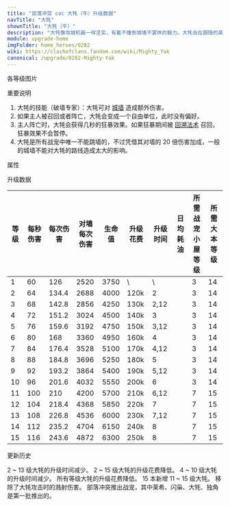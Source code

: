 ```yaml
---
title: "部落冲突 coc 大牦（牛）升级数据"
navTitle: "大牦"
shownTitle: "大牦（牛）"
description: "大牦像攻城机器一样坚实，有着不撞倒城墙不罢休的毅力。大牦会在跟随的英雄被击倒时陷入狂怒。"
module: upgrade-home
imgFolder: home_heroes/0282
wiki: https://clashofclans.fandom.com/wiki/Mighty_Yak
canonical: /upgrade/0282-Mighty-Yak
---
```


<UnitInfo :folder="$frontmatter.imgFolder" imgSrc="Mighty_Yak_info.png" :imgAlt="$frontmatter.navTitle" :description="$frontmatter.description" />

<SmallTitle>各等级图片</SmallTitle>

<Panel>
    <UnitImgGroup :folder="$frontmatter.imgFolder">
        <UnitImg imgTitle="所有等级" imgSrc="Mighty_Yak_field.png" />
    </UnitImgGroup>
</Panel>

<SmallTitle>重要说明</SmallTitle>

1. 大牦的技能（破墙专家）：大牦可对 [城墙](/upgrade/0300-Walls) 造成额外伤害。
2. 如果主人被召回或者阵亡，大牦会变成一个自由单位，此时没有偏好。
3. 主人阵亡时，大牦会获得几秒的狂暴效果。如果狂暴期间被 [回溯法术](/upgrade/0107-Recall-Spell) 召回，狂暴效果不会暂停。
4. 大牦是所有战宠中唯一不能跳墙的，不过凭借其对墙的 20 倍伤害加成，一般的城墙不能对大牦的路线造成太大的影响。

<SmallTitle>属性</SmallTitle>

<UnitProperties>
    <UnitProperty pKey="攻击偏好" pValue="距离英雄 7 格内的目标" />
    <UnitProperty pKey="伤害类型" pValue="单体伤害" />
    <UnitProperty pKey="攻击的目标" pValue="仅地面目标" />
    <UnitProperty pKey="伤害加成" pValue="对墙 20 倍伤害" />
    <UnitProperty pKey="移动速度" pValue="3 格/秒" />
    <UnitProperty pKey="攻击速度" pValue="2.1 秒/次" />
    <UnitProperty pKey="攻击距离" pValue="1.2 格" />
    <UnitProperty pKey="重新锁定目标的延时" pValue="0.1 秒" />
    <UnitProperty pKey="主人死亡后的加成" pValue="狂暴法术" />
    <UnitProperty pKey="狂暴持续时间" pValue="8 秒" />
    <UnitProperty pKey="移动速度增加" pValue="2 格/秒" />
    <UnitProperty pKey="伤害增加" pValue="70%" />
    <UnitProperty pKey="所需战宠小屋等级" pValue="3" />
    <UnitProperty pKey="所需大本等级" pValue="14" />
</UnitProperties>

<SmallTitle>升级数据</SmallTitle>

<script setup>
const tableExtraInfo = [
    {
        "column": 5,
        "type": "cost",
        "gpClass": "research",
        "icon": "Dark_Elixir"
    },
    {
        "column": 6,
        "type": "time",
        "gpClass": "research"
    },
    {
        "column": 7,
        "type": "dailyCost",
        "icon": "Dark_Elixir"
    }
];
</script>

<UnitTable :tableExtraInfo="tableExtraInfo">

| 等级 | 每秒伤害 | 每次伤害 |对墙<br>每次伤害| 生命值 | 升级花费 | 升级时间 | 日均耗油 |所需战宠<br>小屋等级|所需<br>大本等级|
| ---- |   ----  |   ----  |      ----     |  ---   |   ----  |   ---   |   ---   |        ---        |      ----     |
|   1  |    60   |  126    |      2520     |  3750  |      \  |   \     |         |         3         |       14      |
|   2  |    64   |  134.4  |      2688     |  4000  |   120k  |   2     |         |         3         |       14      |
|   3  |    68   |  142.8  |      2856     |  4250  |   130k  |   2,12  |         |         3         |       14      |
|   4  |    72   |  151.2  |      3024     |  4500  |   140k  |   3     |         |         3         |       14      |
|   5  |    76   |  159.6  |      3192     |  4750  |   150k  |   3,12  |         |         3         |       14      |
|   6  |    80   |  168    |      3360     |  4950  |   160k  |   4     |         |         3         |       14      |
|   7  |    84   |  176.4  |      3528     |  5100  |   170k  |   4,12  |         |         3         |       14      |
|   8  |    88   |  184.8  |      3696     |  5250  |   180k  |   5     |         |         3         |       14      |
|   9  |    92   |  193.2  |      3864     |  5400  |   190k  |   5,12  |         |         3         |       14      |
|  10  |    96   |  201.6  |      4032     |  5550  |   200k  |   6     |         |         3         |       14      |
|  11  |   100   |  210    |      4200     |  5700  |   210k  |   6,12  |         |         7         |       15      |
|  12  |   104   |  218.4  |      4368     |  5850  |   220k  |   7     |         |         7         |       15      |
|  13  |   108   |  226.8  |      4536     |  6000  |   230k  |   7,12  |         |         7         |       15      |
|  14  |   112   |  235.2  |      4704     |  6150  |   240k  |   8     |         |         7         |       15      |
|  15  |   116   |  243.6  |      4872     |  6300  |   250k  |   8     |         |         7         |       15      |
</UnitTable>

<SmallTitle>更新历史</SmallTitle>

<Timeline>
    <TimelineItem date="2024/06/18">
        <TimelineRow>2 ~ 13 级大牦的升级时间减少。</TimelineRow>
        <TimelineRow>2 ~ 15 级大牦的升级花费降低。</TimelineRow>
    </TimelineItem>
    <TimelineItem date="2023/12/12">
        <TimelineRow>4 ~ 10 级大牦的升级时间减少。</TimelineRow>
        <TimelineRow>所有等级大牦的升级花费降低。</TimelineRow>
    </TimelineItem>
    <TimelineItem date="2023/06/12">
        <TimelineRow>15 本新增 11 ~ 15 级大牦。</TimelineRow>
    </TimelineItem>
    <TimelineItem date="2021/09/27">
        <TimelineRow>移除了大牦攻击时的溅射伤害。</TimelineRow>
    </TimelineItem>
    <TimelineItem date="2021/04/12">
        <TimelineRow>部落冲突推出战宠，其中莱希、闪枭、大牦、独角是第一批推出的。</TimelineRow>
    </TimelineItem>
    <TimelineItem :historyBottom="true" />
</Timeline>